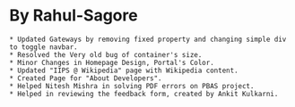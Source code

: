 By Rahul-Sagore
===============

	* Updated Gateways by removing fixed property and changing simple div to toggle navbar.
	* Resolved the Very old bug of container's size.
	* Minor Changes in Homepage Design, Portal's Color.
	* Updated "IIPS @ Wikipedia" page with Wikipedia content.
	* Created Page for "About Developers".
	* Helped Nitesh Mishra in solving PDF errors on PBAS project.
	* Helped in reviewing the feedback form, created by Ankit Kulkarni.